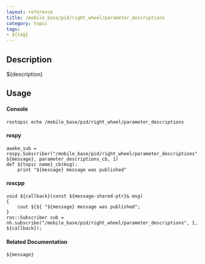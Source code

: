```yaml
---
layout: reference
title: /mobile_base/pid/right_wheel/parameter_descriptions
category: topic
tags: 
- ${tag}
---
```


## Description
${description}

## Usage
#### Console
```
rostopic echo /mobile_base/pid/right_wheel/parameter_descriptions
```

#### rospy
```
awake_sub = rospy.Subscriber("/mobile_base/pid/right_wheel/parameter_descriptions", ${message}, parameter_descriptions_cb, 1)
def ${topic name}_cb(msg):
    print "${message} message was published"
```

#### roscpp
```
void ${callback}(const ${message-shared-ptr}& msg)
{
    cout ${${ "${message} message was published";
}
ros::Subscriber sub = nh.subscribe("/mobile_base/pid/right_wheel/parameter_descriptions", 1, ${callback});
```

#### Related Documentation
``${message}``  